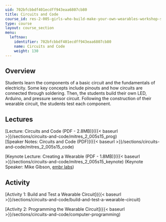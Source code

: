 ```yaml
---
uid: 702bfcbbdf401ecdff943eaa6807cb80
title: Circuits and Code
course_id: res-2-005-girls-who-build-make-your-own-wearables-workshop-spring-2015
type: course
layout: course_section
menu:
  leftnav:
    identifier: 702bfcbbdf401ecdff943eaa6807cb80
    name: Circuits and Code
    weight: 130
---
```


Overview
--------

Students learn the components of a basic circuit and the fundamentals of electricity. Some key concepts include pinouts and how circuits are connected through soldering. Then, the students build their own LED, Arduino, and pressure sensor circuit. Following the construction of their wearable circuit, the students test each component.

Lectures
--------

[Lecture: Circuits and Code (PDF - 2.8MB)]({{< baseurl >}}/sections/circuits-and-code/mitres_2_005s15_prog)  
[Speaker Notes: Circuits and Code (PDF)]({{< baseurl >}}/sections/circuits-and-code/mitres_2_005s15_code)

[Keynote Lecture: Creating a Wearable (PDF - 1.8MB)]({{< baseurl >}}/sections/circuits-and-code/mitres_2_005s15_keynote) (Keynote Speaker: Mike Gibson, [embr labs](http://www.embrlabs.com/))

Activity
--------

[Activity 1: Build and Test a Wearable Circuit]({{< baseurl >}}/sections/circuits-and-code/build-and-test-a-wearable-circuit)

[Activity 2: Programming the Wearable Circuit]({{< baseurl >}}/sections/circuits-and-code/computer-programming)